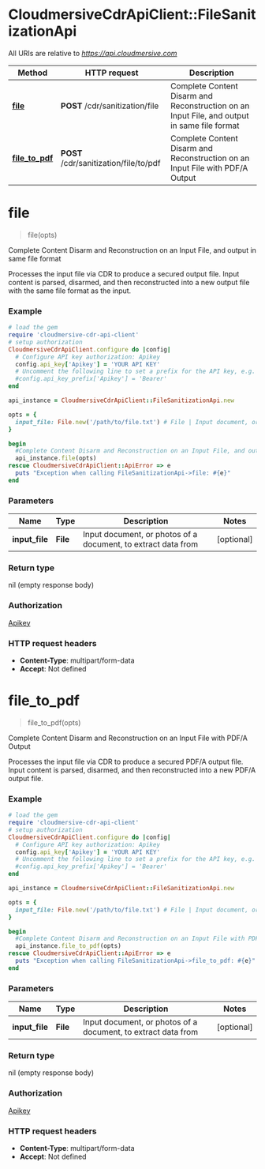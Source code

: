 # CloudmersiveCdrApiClient::FileSanitizationApi

All URIs are relative to *https://api.cloudmersive.com*

Method | HTTP request | Description
------------- | ------------- | -------------
[**file**](FileSanitizationApi.md#file) | **POST** /cdr/sanitization/file | Complete Content Disarm and Reconstruction on an Input File, and output in same file format
[**file_to_pdf**](FileSanitizationApi.md#file_to_pdf) | **POST** /cdr/sanitization/file/to/pdf | Complete Content Disarm and Reconstruction on an Input File with PDF/A Output


# **file**
> file(opts)

Complete Content Disarm and Reconstruction on an Input File, and output in same file format

Processes the input file via CDR to produce a secured output file.  Input content is parsed, disarmed, and then reconstructed into a new output file with the same file format as the input.

### Example
```ruby
# load the gem
require 'cloudmersive-cdr-api-client'
# setup authorization
CloudmersiveCdrApiClient.configure do |config|
  # Configure API key authorization: Apikey
  config.api_key['Apikey'] = 'YOUR API KEY'
  # Uncomment the following line to set a prefix for the API key, e.g. 'Bearer' (defaults to nil)
  #config.api_key_prefix['Apikey'] = 'Bearer'
end

api_instance = CloudmersiveCdrApiClient::FileSanitizationApi.new

opts = { 
  input_file: File.new('/path/to/file.txt') # File | Input document, or photos of a document, to extract data from
}

begin
  #Complete Content Disarm and Reconstruction on an Input File, and output in same file format
  api_instance.file(opts)
rescue CloudmersiveCdrApiClient::ApiError => e
  puts "Exception when calling FileSanitizationApi->file: #{e}"
end
```

### Parameters

Name | Type | Description  | Notes
------------- | ------------- | ------------- | -------------
 **input_file** | **File**| Input document, or photos of a document, to extract data from | [optional] 

### Return type

nil (empty response body)

### Authorization

[Apikey](../README.md#Apikey)

### HTTP request headers

 - **Content-Type**: multipart/form-data
 - **Accept**: Not defined



# **file_to_pdf**
> file_to_pdf(opts)

Complete Content Disarm and Reconstruction on an Input File with PDF/A Output

Processes the input file via CDR to produce a secured PDF/A output file.  Input content is parsed, disarmed, and then reconstructed into a new PDF/A output file.

### Example
```ruby
# load the gem
require 'cloudmersive-cdr-api-client'
# setup authorization
CloudmersiveCdrApiClient.configure do |config|
  # Configure API key authorization: Apikey
  config.api_key['Apikey'] = 'YOUR API KEY'
  # Uncomment the following line to set a prefix for the API key, e.g. 'Bearer' (defaults to nil)
  #config.api_key_prefix['Apikey'] = 'Bearer'
end

api_instance = CloudmersiveCdrApiClient::FileSanitizationApi.new

opts = { 
  input_file: File.new('/path/to/file.txt') # File | Input document, or photos of a document, to extract data from
}

begin
  #Complete Content Disarm and Reconstruction on an Input File with PDF/A Output
  api_instance.file_to_pdf(opts)
rescue CloudmersiveCdrApiClient::ApiError => e
  puts "Exception when calling FileSanitizationApi->file_to_pdf: #{e}"
end
```

### Parameters

Name | Type | Description  | Notes
------------- | ------------- | ------------- | -------------
 **input_file** | **File**| Input document, or photos of a document, to extract data from | [optional] 

### Return type

nil (empty response body)

### Authorization

[Apikey](../README.md#Apikey)

### HTTP request headers

 - **Content-Type**: multipart/form-data
 - **Accept**: Not defined



